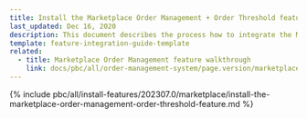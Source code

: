 ```yaml
---
title: Install the Marketplace Order Management + Order Threshold feature
last_updated: Dec 16, 2020
description: This document describes the process how to integrate the Marketplace Order Management Feature + Order Threshold feature into a Spryker project.
template: feature-integration-guide-template
related:
  - title: Marketplace Order Management feature walkthrough
    link: docs/pbc/all/order-management-system/page.version/marketplace/marketplace-order-management-feature-overview/marketplace-order-management-feature-overview.html
---
```


{% include pbc/all/install-features/202307.0/marketplace/install-the-marketplace-order-management-order-threshold-feature.md %} <!-- To edit, see /_includes/pbc/all/install-features/202307.0/marketplace/install-the-marketplace-order-management-order-threshold-feature.md -->
